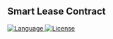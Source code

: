 ## Smart Lease Contract

<div>
  <a href="#">
    <img src="https://img.shields.io/badge/language-solidity-green.svg" alt="Language" />
  </a>
  <a href="#">
    <img src="https://img.shields.io/badge/license-MIT-9cf.svg" alt="License" />
  </a>
</div>
